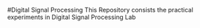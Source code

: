 #Digital Signal Processing
This Repository consists the practical experiments in Digital Signal Processing Lab

